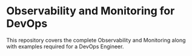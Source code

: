# Observability and Monitoring for DevOps
This repository covers the complete Observability and Monitoring along with examples required for a DevOps Engineer.



